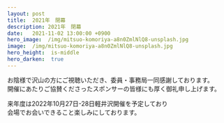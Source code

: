 ```yaml
---
layout: post
title:  2021年　閉幕
description: 2021年　閉幕
date:   2021-11-02 13:00:00 +0900
hero_image:  /img/mitsuo-komoriya-a8n0ZmlNlQ8-unsplash.jpg
image:  /img/mitsuo-komoriya-a8n0ZmlNlQ8-unsplash.jpg
hero_height:  is-middle
hero_darken:  true
---
```


お陰様で沢山の方にご視聴いただき、委員・事務局一同感謝しております。<br />
開催にあたりご協賛くださったスポンサーの皆様にも厚く御礼申し上げます。

来年度は2022年10月27日-28日軽井沢開催を予定しており<br />
会場でお会いできること楽しみにしております。